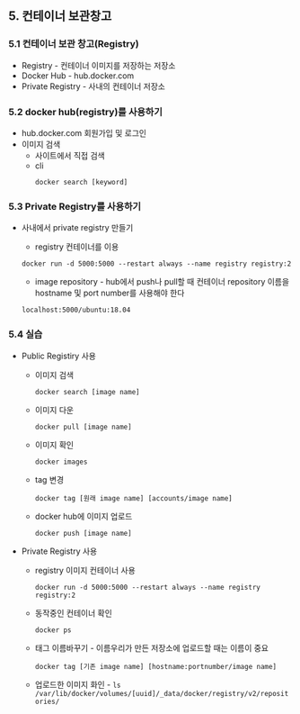 ## 5. 컨테이너 보관창고
### 5.1 컨테이너 보관 창고(Registry)
* Registry - 컨테이너 이미지를 저장하는 저장소
* Docker Hub - hub.docker.com
* Private Registry - 사내의 컨테이너 저장소

### 5.2 docker hub(registry)를 사용하기
* hub.docker.com 회원가입 및 로그인
* 이미지 검색
  * 사이트에서 직접 검색
  * cli
    ```
    docker search [keyword]
    ```

### 5.3 Private Registry를 사용하기
* 사내에서 private registry 만들기
  * registry 컨테이너를 이용
  ```
  docker run -d 5000:5000 --restart always --name registry registry:2
  ```

  * image repository - hub에서 push나 pull할 때 컨테이너 repository 이름을 hostname 및 port number를 사용해야 한다
  ```
  localhost:5000/ubuntu:18.04
  ```

### 5.4 실습
* Public Registiry 사용
  * 이미지 검색
    ```
    docker search [image name]
    ```
  
  * 이미지 다운
    ```
    docker pull [image name]
    ```

  * 이미지 확인
    ```
    docker images
    ```
  
  * tag 변경
    ```
    docker tag [원래 image name] [accounts/image name]
    ```
  
  * docker hub에 이미지 업로드
    ```
    docker push [image name]
    ```

* Private Registry 사용
  * registry 이미지 컨테이너 사용
    ```
    docker run -d 5000:5000 --restart always --name registry registry:2
    ```

  * 동작중인 컨테이너 확인
    ```
    docker ps
    ```

  * 태그 이름바꾸기 - 이름우리가 만든 저장소에 업로드할 때는 이름이 중요
    ```
    docker tag [기존 image name] [hostname:portnumber/image name]
    ```

  * 업로드한 이미지 화인 - `ls /var/lib/docker/volumes/[uuid]/_data/docker/registry/v2/repositories/`
